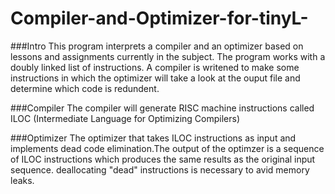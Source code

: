 # Compiler-and-Optimizer-for-tinyL-

###Intro 
This program interprets a compiler and an optimizer based on lessons and assignments currently in the subject. The program works with a doubly linked list of instructions. A compiler is writened to make some instructions in which the optimizer will take a look at the ouput file and determine which code is redundent.

###Compiler 
The compiler will generate RISC machine instructions called ILOC (Intermediate Language for Optimizing Compilers)


###Optimizer
The optimizer that takes ILOC instructions as input and implements dead code elimination.The output of the optimzer is a sequence of ILOC instructions which produces the same results as the original input sequence. deallocating "dead" instructions is necessary to avid memory leaks.
